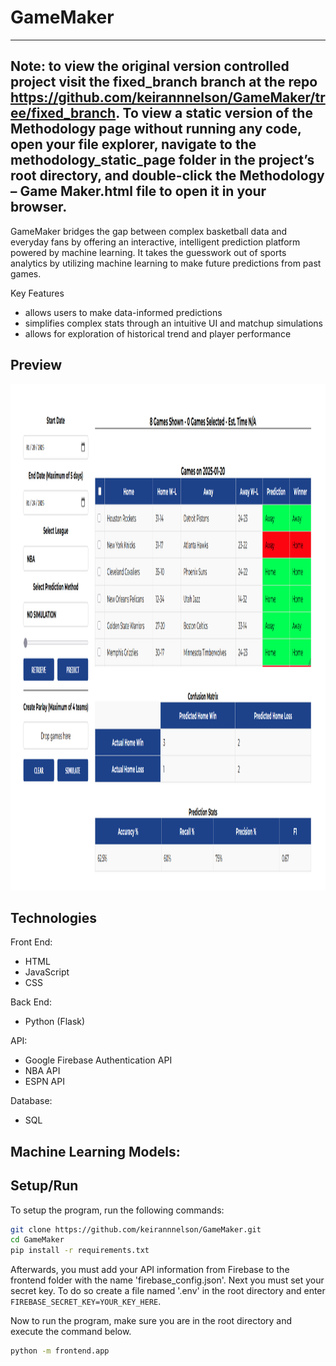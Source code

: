 # GameMaker

--------------------------------------------------------------------------------
Note: to view the original version controlled project visit the fixed_branch branch at the repo https://github.com/keirannnelson/GameMaker/tree/fixed_branch.
To view a static version of the Methodology page without running any code, open your file explorer, navigate to the methodology_static_page folder in the project’s root directory, and double-click the Methodology – Game Maker.html file to open it in your browser.
--------------------------------------------------------------------------------

GameMaker bridges the gap between complex basketball data and everyday fans by offering an interactive, intelligent prediction platform powered by machine learning. It takes the guesswork out of sports analytics by utilizing machine learning to make future predictions from past games.

Key Features
- allows users to make data-informed predictions
- simplifies complex stats through an intuitive UI and matchup simulations
- allows for exploration of historical trend and player performance 


## Preview 
<img width="1467" height="810" alt="Screenshot 2025-07-16 at 2 40 55 PM" src="frontend/static/images/prediction_page.png" />

## Technologies
Front End:
- HTML
- JavaScript
- CSS

Back End: 
- Python (Flask)

API: 
- Google Firebase Authentication API
- NBA API
- ESPN API


Database:
- SQL

Machine Learning Models:
-

## Setup/Run
To setup the program, run the following commands: 
```bash
git clone https://github.com/keirannnelson/GameMaker.git
cd GameMaker
pip install -r requirements.txt
```

Afterwards, you must add your API information from Firebase to the frontend folder with the name 'firebase_config.json'. Next you must set your secret key. To do so create a file named '.env' in the root directory and enter `FIREBASE_SECRET_KEY=YOUR_KEY_HERE`.

Now to run the program, make sure you are in the root directory and execute the command below.
```bash
python -m frontend.app
```


